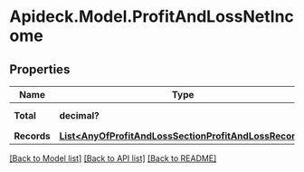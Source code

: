 # Apideck.Model.ProfitAndLossNetIncome

## Properties

Name | Type | Description | Notes
------------ | ------------- | ------------- | -------------
**Total** | **decimal?** | Total net income | 
**Records** | [**List&lt;AnyOfProfitAndLossSectionProfitAndLossRecord&gt;**](AnyOfProfitAndLossSectionProfitAndLossRecord.md) |  | 

[[Back to Model list]](../README.md#documentation-for-models) [[Back to API list]](../README.md#documentation-for-api-endpoints) [[Back to README]](../README.md)

